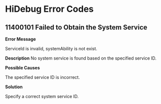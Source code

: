 # HiDebug Error Codes


## 11400101 Failed to Obtain the System Service

**Error Message**

ServiceId is invalid, systemAbility is not exist.

**Description**
No system service is found based on the specified service ID.

**Possible Causes**

The specified service ID is incorrect.

**Solution**

Specify a correct system service ID.

